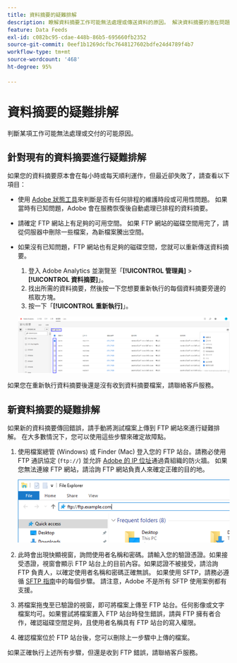```yaml
---
title: 資料摘要的疑難排解
description: 瞭解資料摘要工作可能無法處理或傳送資料的原因。 解決資料摘要的潛在問題。
feature: Data Feeds
exl-id: c082bc95-cdae-448b-86b5-695660fb2352
source-git-commit: 0eef1b1269dcfbc7648127602bdfe24d4789f4b7
workflow-type: tm+mt
source-wordcount: '468'
ht-degree: 95%

---
```


# 資料摘要的疑難排解

判斷某項工作可能無法處理或交付的可能原因。

## 針對現有的資料摘要進行疑難排解

如果您的資料摘要原本會在每小時或每天順利運作，但最近卻失敗了，請查看以下項目：

* 使用 [Adobe 狀態工具](https://status.adobe.com/en/experience_cloud)來判斷是否有任何排程的維護時段或可用性問題。 如果當時有已知問題，Adobe 會在服務恢復後自動處理已排程的資料摘要。
* 請確定 FTP 網站上有足夠的可用空間。 如果 FTP 網站的磁碟空間用完了，請從伺服器中刪除一些檔案，為新檔案騰出空間。
* 如果沒有已知問題，FTP 網站也有足夠的磁碟空間，您就可以重新傳送資料摘要。

   1. 登入 Adobe Analytics 並瀏覽至「**[!UICONTROL 管理員]** > **[!UICONTROL 資料摘要]**」。
   2. 找出所需的資料摘要，然後按一下您想要重新執行的每個資料摘要旁邊的核取方塊。
   3. 按一下「**[!UICONTROL 重新執行]**」。

  ![重新執行](assets/rerun.png)

如果您在重新執行資料摘要後還是沒有收到資料摘要檔案，請聯絡客戶服務。

## 新資料摘要的疑難排解

如果新的資料摘要傳回錯誤，請手動將測試檔案上傳到 FTP 網站來進行疑難排解。 在大多數情況下，您可以使用這些步驟來確定故障點。

1. 使用檔案總管 (Windows) 或 Finder (Mac) 登入您的 FTP 站台。請務必使用 FTP 通訊協定 (`ftp://`) 並允許 [Adobe 的 IP 位址](/help/technotes/ip-addresses.md)通過貴組織的防火牆。 如果您無法連線 FTP 網站，請洽詢 FTP 網站負責人來確定正確的目的地。

   ![檔案總管](assets/file_explorer.png)

2. 此時會出現快顯視窗，詢問使用者名稱和密碼。請輸入您的驗證憑證。如果接受憑證，視窗會顯示 FTP 站台上的目前內容。如果認證不被接受，請洽詢 FTP 負責人，以確定使用者名稱和密碼正確無誤。 如果使用 SFTP，請務必遵循 [SFTP 指南](../ftp-and-sftp/c-sftp/ftp-sftp.md)中的每個步驟。 請注意，Adobe 不是所有 SFTP 使用案例都有支援。
3. 將檔案拖曳至已驗證的視窗，即可將檔案上傳至 FTP 站台。任何影像或文字檔案均可。如果嘗試將檔案置入 FTP 站台時發生錯誤，請與 FTP 擁有者合作，確認磁碟空間足夠，且使用者名稱具有 FTP 站台的寫入權限。
4. 確認檔案位於 FTP 站台後，您可以刪除上一步驟中上傳的檔案。

如果正確執行上述所有步驟，但還是收到 FTP 錯誤，請聯絡客戶服務。
